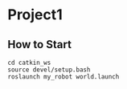 # Project1
## How to Start


```
cd catkin_ws
source devel/setup.bash
roslaunch my_robot world.launch 
```

